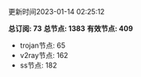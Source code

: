更新时间2023-01-14 02:25:12

**总订阅: 73**
**总节点: 1383**
**有效节点: 409**
- trojan节点: 65
- v2ray节点: 162
- ss节点: 182
